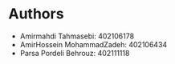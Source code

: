 # Authors
- Amirmahdi Tahmasebi: 402106178
- AmirHossein MohammadZadeh: 402106434
- Parsa Pordeli Behrouz: 402111118
